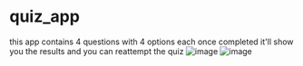 # quiz_app
this app contains 4 questions with 4 options each
once completed it'll show you the results and you can reattempt the quiz
![image](https://github.com/Shwetha21031/quiz_app/assets/106007416/f3cbb187-c289-4b1d-8de6-65197cc10cb7)
![image](https://github.com/Shwetha21031/quiz_app/assets/106007416/d2322d98-95de-4d71-bc51-f1707f9633d1)
